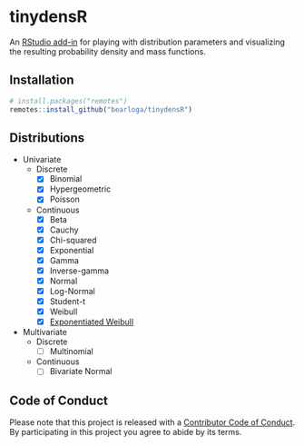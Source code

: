# tinydensR

An [RStudio add-in](https://shiny.rstudio.com/articles/gadgets.html) for playing with distribution parameters and visualizing the resulting probability density and mass functions.

## Installation

```R
# install.packages("remotes")
remotes::install_github("bearloga/tinydensR")
```

## Distributions

- Univariate
  - Discrete
    - [x] Binomial
    - [x] Hypergeometric
    - [x] Poisson
  - Continuous
    - [x] Beta
    - [x] Cauchy
    - [x] Chi-squared
    - [x] Exponential
    - [x] Gamma
    - [x] Inverse-gamma
    - [x] Normal
    - [x] Log-Normal
    - [x] Student-t
    - [x] Weibull
    - [x] [Exponentiated Weibull](https://en.wikipedia.org/wiki/Exponentiated_Weibull_distribution)
- Multivariate
  - Discrete
    - [ ] Multinomial
  - Continuous
    - [ ] Bivariate Normal

## Code of Conduct

Please note that this project is released with a [Contributor Code of Conduct](CONDUCT.md). By participating in this project you agree to abide by its terms.
